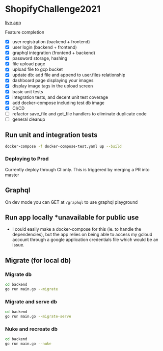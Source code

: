 # ShopifyChallenge2021
[live app](https://shopify2021-57nddaoela-ue.a.run.app)

Feature completion
- [x] user registration (backend + frontend)
- [x] user login (backend + frontend)
- [x] graphql integration (frontend + backend)
- [x] password storage, hashing
- [x] file upload page
- [x] upload file to gcp bucket
- [x] update db: add file and append to user.files relationship
- [x] dashboard page displaying your images
- [x] display image tags in the upload screen
- [x] basic unit tests
- [x] integration tests, and decent unit test coverage
- [x] add docker-compose including test db image
- [x] CI/CD
- [ ] refactor save_file and get_file handlers to eliminate duplicate code
- [ ] general cleanup

## Run unit and integration tests
```bash
docker-compose -f docker-compose-test.yaml up --build
```
### Deploying to Prod
Currently deploy through CI only. This is triggered by merging a PR into master

## Graphql 
On dev mode you can GET at `/graphql` to use graphql playground

## Run app locally *unavailable for public use
* I could easily make a docker-compose for this (ie. to handle the dependencies), but the app relies on being able to access my gcloud account through a google application credentials file which would be an issue.

## Migrate (for local db)
### Migrate db
```bash
cd backend
go run main.go --migrate
```
### Migrate and serve db
```bash
cd backend
go run main.go --migrate-serve
```
### Nuke and recreate db
```bash
cd backend
go run main.go --nuke
```
